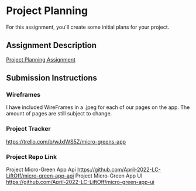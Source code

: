 # Project Planning
For this assignment, you'll create some initial plans for your project.

## Assignment Description
[Project Planning Assignment](https://education.launchcode.org/liftoff/modules/assignments/project-planning)

## Submission Instructions

### Wireframes

I have included WireFrames in a .jpeg for each of our pages on the app. The amount of pages are still subject to change.

### Project Tracker

https://trello.com/b/wJxlWS5Z/micro-greens-app


### Project Repo Link

Project Micro-Green App Api https://github.com/April-2022-LC-LiftOff/micro-green-app-api
Project Micro-Green App UI https://github.com/April-2022-LC-LiftOff/micro-green-app-ui